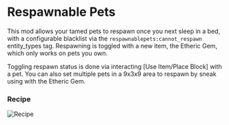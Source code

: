 # Respawnable Pets

This mod allows your tamed pets to respawn once you next sleep in a bed, with a configurable blacklist via
the `respawnablepets:cannot_respawn` entity_types tag. Respawning is toggled with a new item, the Etheric Gem, which
only works on pets you own.

Toggling respawn status is done via interacting [Use Item/Place Block] with a pet. You can also set multiple pets in a
9x3x9 area to respawn by sneak using with the Etheric Gem.

### Recipe
![Recipe](https://i.imgur.com/295uERj.png)
